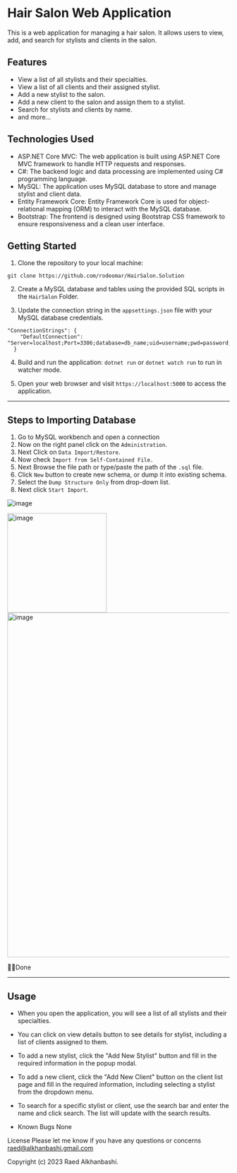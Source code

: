 # Hair Salon Web Application

This is a web application for managing a hair salon. It allows users to view, add, and search for stylists and clients in the salon.

## Features

- View a list of all stylists and their specialties.
- View a list of all clients and their assigned stylist.
- Add a new stylist to the salon.
- Add a new client to the salon and assign them to a stylist.
- Search for stylists and clients by name.
- and more...

## Technologies Used

- ASP.NET Core MVC: The web application is built using ASP.NET Core MVC framework to handle HTTP requests and responses.
- C#: The backend logic and data processing are implemented using C# programming language.
- MySQL: The application uses MySQL database to store and manage stylist and client data.
- Entity Framework Core: Entity Framework Core is used for object-relational mapping (ORM) to interact with the MySQL database.
- Bootstrap: The frontend is designed using Bootstrap CSS framework to ensure responsiveness and a clean user interface.

## Getting Started

1. Clone the repository to your local machine:
```
git clone https://github.com/rodeomar/HairSalon.Solution
```

2. Create a MySQL database and tables using the provided SQL scripts in the `HairSalon` Folder.

3. Update the connection string in the `appsettings.json` file with your MySQL database credentials.
```
"ConnectionStrings": {
    "DefaultConnection": "Server=localhost;Port=3306;database=db_name;uid=username;pwd=password;"
  }
```
4. Build and run the application: `dotnet run` or `dotnet watch run` to run in watcher mode.

5. Open your web browser and visit `https://localhost:5000` to access the application.

-----------

## Steps to Importing Database

 1. Go to MySQL workbench and open a connection
 2. Now on the right panel click on the `Administration`.
 3. Next Click on `Data Import/Restore`.
 4. Now check `Import from Self-Contained File.`
 5. Next Browse the file path or type/paste the path of the `.sql` file.
 6. Click `New` button to create new schema, or dump it into existing schema.
 7. Select the `Dump Structure Only` from drop-down list.
 8. Next click `Start Import`.

![image](https://github.com/rodeomar/HairSalon.Solution/assets/120299308/724c8811-92e4-4996-b0b7-fca6b164fec6)

<img src="https://github.com/rodeomar/HairSalon.Solution/assets/120299308/3f316fbd-e961-440b-93c8-31526ccd0e73" alt="image" width=225>
<img src="https://github.com/rodeomar/HairSalon.Solution/assets/120299308/cc7b5621-d0ca-42cc-af94-0a061305a700" alt="image" width="780">


🎉🎉Done


--------------
## Usage

- When you open the application, you will see a list of all stylists and their specialties.
- You can click on view details button to see details for stylist, including a list of clients assigned to them.
- To add a new stylist, click the "Add New Stylist" button and fill in the required information in the popup modal.
- To add a new client, click the "Add New Client" button on the client list page and fill in the required information, including selecting a stylist from the dropdown menu.
- To search for a specific stylist or client, use the search bar and enter the name and click search. The list will update with the search results.

- Known Bugs
  None

License
Please let me know if you have any questions or concerns raed@alkhanbashi.gmail.com

Copyright (c) 2023 Raed Alkhanbashi.
